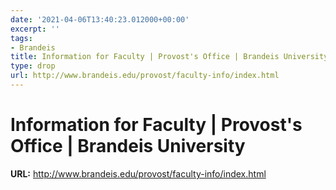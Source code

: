 ```yaml
---
date: '2021-04-06T13:40:23.012000+00:00'
excerpt: ''
tags:
- Brandeis
title: Information for Faculty | Provost's Office | Brandeis University
type: drop
url: http://www.brandeis.edu/provost/faculty-info/index.html
---
```


# Information for Faculty | Provost's Office | Brandeis University

**URL:** http://www.brandeis.edu/provost/faculty-info/index.html

